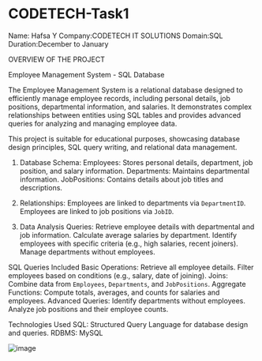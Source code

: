 # CODETECH-Task1
Name: Hafsa Y
Company:CODETECH IT SOLUTIONS
Domain:SQL
Duration:December to January


OVERVIEW OF THE PROJECT

Employee Management System - SQL Database

The Employee Management System is a relational database designed to efficiently manage employee records, including personal details, job positions, departmental information, and salaries. It demonstrates complex relationships between entities using SQL tables and provides advanced queries for analyzing and managing employee data.

This project is suitable for educational purposes, showcasing database design principles, SQL query writing, and relational data management.



1. Database Schema:
   Employees: Stores personal details, department, job position, and salary information.
   Departments: Maintains departmental information.
   JobPositions: Contains details about job titles and descriptions.

3. Relationships:
    Employees are linked to departments via `DepartmentID`.
    Employees are linked to job positions via `JobID`.

4. Data Analysis Queries:
   Retrieve employee details with departmental and job information.
    Calculate  average salaries by department.
    Identify employees with specific criteria (e.g., high salaries, recent joiners).
    Manage departments without employees.

SQL Queries Included
Basic Operations:
 Retrieve all employee details.
 Filter employees based on conditions (e.g., salary, date of joining).
Joins:
 Combine data from `Employees`, `Departments`, and `JobPositions`.
Aggregate Functions:
 Compute totals, averages, and counts for salaries and employees.
 Advanced Queries:
   Identify departments without employees.
   Analyze job positions and their employee counts.
   
   
Technologies Used
  SQL: Structured Query Language for database design and queries.
  RDBMS:  MySQL



![image](https://github.com/user-attachments/assets/10cf48f1-c44b-4407-bb0b-dd9565fb34b8)




